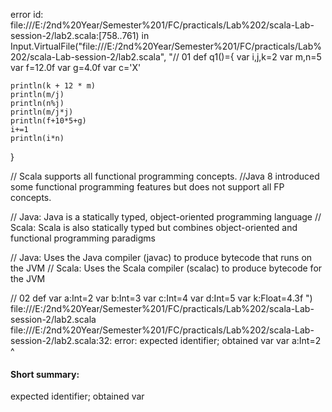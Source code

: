 error id: file:///E:/2nd%20Year/Semester%201/FC/practicals/Lab%202/scala-Lab-session-2/lab2.scala:[758..761) in Input.VirtualFile("file:///E:/2nd%20Year/Semester%201/FC/practicals/Lab%202/scala-Lab-session-2/lab2.scala", "// 01
def q1()={
    var i,j,k=2
    var m,n=5
    var f=12.0f
    var g=4.0f
    var c='X'

    println(k + 12 * m)
    println(m/j)
    println(n%j)
    println(m/j*j)
    println(f+10*5+g)
    i+=1
    println(i*n)
}


// Scala supports all functional programming concepts. 
//Java 8 introduced some functional programming features but does not support all FP concepts. 

// Java: Java is a statically typed, object-oriented programming language
// Scala: Scala is also statically typed but combines object-oriented and functional programming paradigms

// Java: Uses the Java compiler (javac) to produce bytecode that runs on the JVM
// Scala: Uses the Scala compiler (scalac) to produce bytecode for the JVM



// 02
def 
var a:Int=2
var b:Int=3
var c:Int=4
var d:Int=5
var k:Float=4.3f
")
file:///E:/2nd%20Year/Semester%201/FC/practicals/Lab%202/scala-Lab-session-2/lab2.scala
file:///E:/2nd%20Year/Semester%201/FC/practicals/Lab%202/scala-Lab-session-2/lab2.scala:32: error: expected identifier; obtained var
var a:Int=2
^
#### Short summary: 

expected identifier; obtained var